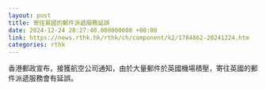 ```yaml
---
layout: post
title: 寄往英國的郵件派遞服務延誤
date: 2024-12-24 20:27:40.000000000 +08:00
link: https://news.rthk.hk/rthk/ch/component/k2/1784862-20241224.htm
categories: rthk
---
```


​香港郵政宣布，接獲航空公司通知，由於大量郵件於英國機場積壓，寄往英國的郵件派遞服務會有延誤。
